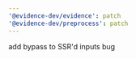 ```yaml
---
'@evidence-dev/evidence': patch
'@evidence-dev/preprocess': patch
---
```


add bypass to SSR'd inputs bug
